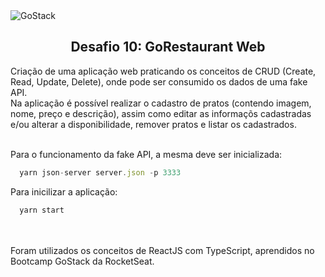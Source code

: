 <img alt="GoStack" src="https://storage.googleapis.com/golden-wind/bootcamp-gostack/header-desafios-new.png" />
<h2 align="center">Desafio 10: GoRestaurant Web</h2>

Criação de uma aplicação web praticando os conceitos de CRUD (Create, Read, Update, Delete), onde pode ser consumido os dados de uma fake API.<br>
Na aplicação é possível realizar o cadastro de pratos (contendo imagem, nome, preço e descrição), assim como editar as informaçõs cadastradas e/ou alterar a disponibilidade, remover pratos e listar os cadastrados.<br><br>

Para o funcionamento da fake API, a mesma deve ser inicializada:
```js
  yarn json-server server.json -p 3333
```

Para inicilizar a aplicação:
```js
  yarn start
```
<br><br>
Foram utilizados os conceitos de ReactJS com TypeScript, aprendidos no Bootcamp GoStack da RocketSeat.
